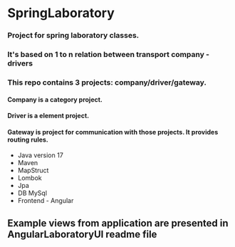 # SpringLaboratory
### Project for spring laboratory classes. 
### It's based on 1 to n relation between transport company - drivers
### This repo contains 3 projects: company/driver/gateway.
#### Company is a category project.
#### Driver is a element project.
#### Gateway is project for communication with those projects. It provides routing rules.

* Java version 17
* Maven
* MapStruct
* Lombok
* Jpa
* DB MySql
* Frontend - Angular

## Example views from application are presented in AngularLaboratoryUI readme file

